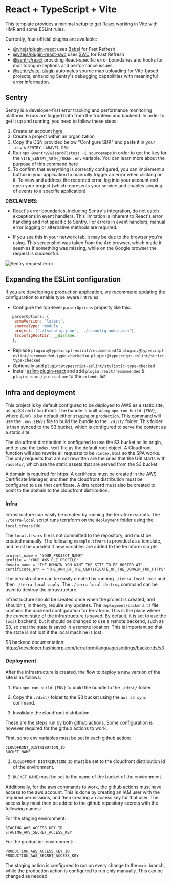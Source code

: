 # React + TypeScript + Vite

This template provides a minimal setup to get React working in Vite with HMR and some ESLint rules.

Currently, four official plugins are available:

- [@vitejs/plugin-react](https://github.com/vitejs/vite-plugin-react/blob/main/packages/plugin-react/README.md) uses [Babel](https://babeljs.io/) for Fast Refresh
- [@vitejs/plugin-react-swc](https://github.com/vitejs/vite-plugin-react-swc) uses [SWC](https://swc.rs/) for Fast Refresh
- [@sentry/react](https://docs.sentry.io/platforms/javascript/guides/react/) providing React-specific error boundaries and hooks for monitoring exceptions and performance issues.
- [@sentry/vite-plugin](https://docs.sentry.io/platforms/javascript/guides/react/sourcemaps/uploading/vite/) automates source map uploading for Vite-based projects, enhancing Sentry's debugging capabilities with meaningful error information.

## Sentry

Sentry is a developer-first error tracking and performance monitoring platform. Errors are logged both from the frontend and backend. In order to get it up and running, you need to follow these steps:

1. Create an account [here](https://sentry.io)
2. Create a project within an organization
3. Copy the DSN provided below "Configure SDK" and paste it in your `.env`'s `SENTRY_LARAVEL_DSN`
4. Run `npx @sentry/wizard@latest -i sourcemaps` in order to get the key for the `VITE_SENTRY_AUTH_TOKEN` `.env` variable. You can learn more about the purpose of this command [here](https://docs.sentry.io/platforms/javascript/guides/react/#add-readable-stack-traces-to-errors)
5. To confirm that everything is correctly configured, you can implement a button in your application to manually trigger an error when clicking on it. To view and address the recorded error, log into your account and open your project (which represents your service and enables scoping of events to a specific application)

**DISCLAIMERS**:
- React's error boundaries, including Sentry's integration, do not catch exceptions in event handlers. This limitation is inherent to React's error handling and not specific to Sentry. For errors in event handlers, manual error logging or alternative methods are required.

- If you see this in your network tab, it may be due to the browser you're using. This screenshot was taken from the Arc browser, which made it seem as if something was missing, while on the Google browser the request is successful.

![Sentry request error](https://github.com/Light-it-labs/fe-boilerplate/assets/68563891/25412a77-f34d-4f00-8477-5f9fce0ee09d)


## Expanding the ESLint configuration

If you are developing a production application, we recommend updating the configuration to enable type aware lint rules:

- Configure the top-level `parserOptions` property like this:

```js
   parserOptions: {
    ecmaVersion: 'latest',
    sourceType: 'module',
    project: ['./tsconfig.json', './tsconfig.node.json'],
    tsconfigRootDir: __dirname,
   },
```

- Replace `plugin:@typescript-eslint/recommended` to `plugin:@typescript-eslint/recommended-type-checked` or `plugin:@typescript-eslint/strict-type-checked`
- Optionally add `plugin:@typescript-eslint/stylistic-type-checked`
- Install [eslint-plugin-react](https://github.com/jsx-eslint/eslint-plugin-react) and add `plugin:react/recommended` & `plugin:react/jsx-runtime` to the `extends` list

## Infra and deployment

This project is by default configured to be deployed to AWS as a static site, using S3 and cloudfront. The bundle is built using `npm run build-{ENV}`, where `{ENV}` is by default either `staging` or `production`. This command will use the `.env.{ENV}` file to build the bundle to the `./dist/` folder. This folder is then synced to the S3 bucket, which is configured to serve the content as a static site.

The cloudfront distribution is configured to use the S3 bucket as its origin, and to use the `index.html` file as the default root object. A Cloudfront function will also rewrite all requests to be `/index.html` so the SPA works. The only requests that are not rewritten are the ones that the URI starts with `/assets/`, which are the static assets that are served from the S3 bucket.

A domain is required for https. A certificate must be created in the AWS Certificate Manager, and then the cloudfront distribution must be configured to use that certificate. A dns record must also be created to point to the domain to the cloudfront distribution.

### Infra

Infrastructure can easily be created by running the terraform scripts. The `./terra-local` script runs terraform on the `deployment` folder using the `local.tfvars` file.

The `local.tfvars` file is not committed to the repository, and must be created manually. The following `example.tfvars` is provided as a template, and must be updated if new variables are added to the terraform scripts.

```
project_name = "YOUR_PROJECT_NAME"
profile = "YOUR_AWS_CLI_PROFILE"
domain_name = "THE_DOMAIN_YOU_WANT_THE_SITE_TO_BE_HOSTED_AT"
certificate_arn = "THE_ARN_OF_THE_CERTIFICATE_OF_THE_DOMAIN_FOR_HTTPS"

```

The infrastructure can be easily created by running `./terra-local init` and then `./terra-local apply`. The `./terra-local destroy` command can be used to destroy the infrastructure.

Infrastructure should be created once when the project is created, and shouldn't, in theory, require any updates. The `deployment/backend.tf` file contains the backend configuration for terraform. This is the place where the current state of the infrastructure is saved. By default, it is set to use the `local` backend, but it should be changed to use a remote backend, such as S3, so that the state is saved in a remote location. This is important so that the state is not lost if the local machine is lost.

S3 backend documentation:
https://developer.hashicorp.com/terraform/language/settings/backends/s3

### Deployment

After the infrastructure is created, the flow to deploy a new version of the site is as follows:

1. Run `npm run build-{ENV}` to build the bundle to the `./dist/` folder

2. Copy the `./dist/` folder to the S3 bucket using the `aws s3 sync` command.

3. Invalidate the cloudfront distribution.

These are the steps run by both github actions. Some configuration is however required for the github actions to work.

First, some env variables must be set in each github action:

```
CLOUDFRONT_DISTRIBUTION_ID
BUCKET_NAME
```

1. `CLOUDFRONT_DISTRIBUTION_ID` must be set to the cloudfront distribution id of the environment.

2. `BUCKET_NAME` must be set to the name of the bucket of the environment.

Additionally, for the aws commands to work, the github actions must have access to the aws account. This is done by creating an IAM user with the required permissions, and then creating an access key for that user. The access key must then be added to the github repository secrets with the following names:

For the staging environment:

```
STAGING_AWS_ACCESS_KEY_ID
STAGING_AWS_SECRET_ACCESS_KEY
```

For the production environment:

```
PRODUCTION_AWS_ACCESS_KEY_ID
PRODUCTION_AWS_SECRET_ACCESS_KEY
```

The staging action is configured to run on every change to the `main` branch, while the production action is configured to run only manually. This can be changed as needed.


